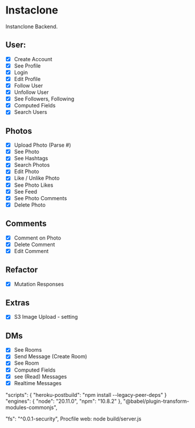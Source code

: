 # Instaclone

Instanclone Backend.

## User:

- [x] Create Account
- [x] See Profile
- [x] Login
- [x] Edit Profile
- [x] Follow User
- [x] Unfollow User
- [x] See Followers, Following
- [x] Computed Fields
- [x] Search Users

## Photos

- [x] Upload Photo (Parse #)
- [x] See Photo
- [x] See Hashtags
- [x] Search Photos
- [x] Edit Photo
- [x] Like / Unlike Photo
- [x] See Photo Likes
- [x] See Feed
- [x] See Photo Comments
- [x] Delete Photo

## Comments

- [x] Comment on Photo
- [x] Delete Comment
- [x] Edit Comment

## Refactor

- [x] Mutation Responses

## Extras

- [x] S3 Image Upload - setting

## DMs

- [x] See Rooms
- [x] Send Message (Create Room)
- [x] See Room
- [x] Computed Fields
- [x] see (Read) Messages
- [x] Realtime Messages

"scripts": {
"heroku-postbuild": "npm install --legacy-peer-deps"
}
"engines": {
"node": "20.11.0",
"npm": "10.8.2"
},
"@babel/plugin-transform-modules-commonjs",

"fs": "^0.0.1-security",
Procfile
web: node build/server.js
